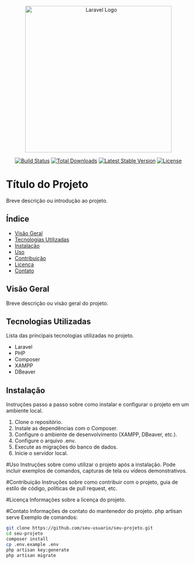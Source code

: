 <p align="center"><a href="https://laravel.com" target="_blank"><img src="https://raw.githubusercontent.com/laravel/art/master/logo-lockup/5%20SVG/2%20CMYK/1%20Full%20Color/laravel-logolockup-cmyk-red.svg" width="400" alt="Laravel Logo"></a></p>

<p align="center">
<a href="https://github.com/laravel/framework/actions"><img src="https://github.com/laravel/framework/workflows/tests/badge.svg" alt="Build Status"></a>
<a href="https://packagist.org/packages/laravel/framework"><img src="https://img.shields.io/packagist/dt/laravel/framework" alt="Total Downloads"></a>
<a href="https://packagist.org/packages/laravel/framework"><img src="https://img.shields.io/packagist/v/laravel/framework" alt="Latest Stable Version"></a>
<a href="https://packagist.org/packages/laravel/framework"><img src="https://img.shields.io/packagist/l/laravel/framework" alt="License"></a>
</p>

# Título do Projeto

Breve descrição ou introdução ao projeto.

## Índice

- [Visão Geral](#visão-geral)
- [Tecnologias Utilizadas](#tecnologias-utilizadas)
- [Instalação](#instalação)
- [Uso](#uso)
- [Contribuição](#contribuição)
- [Licença](#licença)
- [Contato](#contato)

## Visão Geral

Breve descrição ou visão geral do projeto.

## Tecnologias Utilizadas

Lista das principais tecnologias utilizadas no projeto.

- Laravel
- PHP
- Composer
- XAMPP
- DBeaver

## Instalação

Instruções passo a passo sobre como instalar e configurar o projeto em um ambiente local.

1. Clone o repositório.
2. Instale as dependências com o Composer.
3. Configure o ambiente de desenvolvimento (XAMPP, DBeaver, etc.).
4. Configure o arquivo .env.
5. Execute as migrações do banco de dados.
6. Inicie o servidor local.


#Uso
Instruções sobre como utilizar o projeto após a instalação. Pode incluir exemplos de comandos, capturas de tela ou vídeos demonstrativos.

#Contribuição
Instruções sobre como contribuir com o projeto, guia de estilo de código, políticas de pull request, etc.

#Licença
Informações sobre a licença do projeto.

#Contato
Informações de contato do mantenedor do projeto.
php artisan serve
Exemplo de comandos:

```bash
git clone https://github.com/seu-usuario/seu-projeto.git
cd seu-projeto
composer install
cp .env.example .env
php artisan key:generate
php artisan migrate



